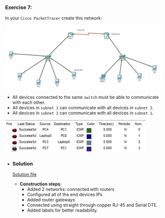 ### Exercise 7:

In your `Cisco PacketTracer` create this network:

![ex07](../images/ex07.jpg)

- All devices connected to the same `switch` must be able to communicate with each other.
- All devices in `subnet 1` can communicate with all devices in `subnet 2`.
- All devices in `subnet 2` can communicate with all devices in `subnet 1`.

![ex07-scenario](../images/ex07-scenario.jpg)

- ### **Solution**

    [Solution file](ex07.pkt)

  - **Construction steps**:
    - Added 2 networks: connected with routers
    - Configured all of the end devices IPs
    - Added router gateways
    - Connected using straight through copper RJ-45 and Serial DTE.
    - Added labels for better readability.
